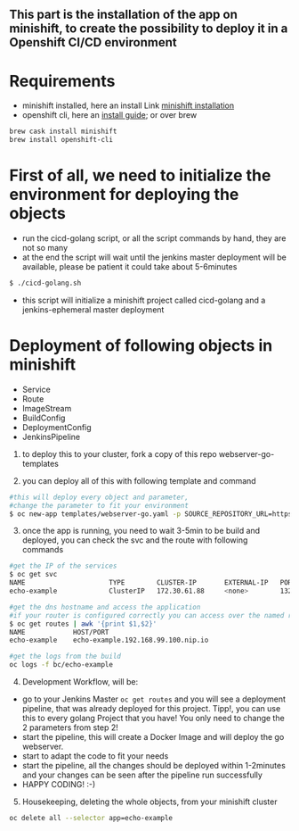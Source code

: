 ## This part is the installation of the app on minishift, to create the possibility to deploy it in a Openshift CI/CD environment


# Requirements
* minishift installed, here an install Link  [minishift installation](https://docs.okd.io/latest/minishift/getting-started/installing.html)
* openshift cli, here an [install guide](https://docs.openshift.com/enterprise/3.1/cli_reference/get_started_cli.html#installing-the-cli);
or over brew 
```bash
brew cask install minishift
brew install openshift-cli
```

# First of all, we need to initialize the environment for deploying the objects
* run the cicd-golang script, or all the script commands by hand, they are not so many
* at the end the script will wait until the jenkins master deployment will be available, please be patient it could take about 5-6minutes
```bash 
$ ./cicd-golang.sh
````
* this script will initialize a minishift project called cicd-golang and a jenkins-ephemeral master deployment

# Deployment of following objects in minishift
* Service
* Route
* ImageStream
* BuildConfig
* DeploymentConfig
* JenkinsPipeline

1. to deploy this to your cluster, fork a copy of this repo webserver-go-templates

2. you can deploy all of this with following template and command
```bash
#this will deploy every object and parameter, 
#change the parameter to fit your environment
$ oc new-app templates/webserver-go.yaml -p SOURCE_REPOSITORY_URL=https://github.com/<yourusername>/webserver-go-templates -p APPLICATION_DOMAIN=echo-example.<your-private-minishift-ip>.nip.io
```

3. once the app is running, you need to wait 3-5min to be build and deployed, you can check the svc and the route with following commands
```bash
#get the IP of the services
$ oc get svc
NAME                     TYPE        CLUSTER-IP       EXTERNAL-IP   PORT(S)     AGE
echo-example             ClusterIP   172.30.61.88     <none>        1323/TCP    9m

#get the dns hostname and access the application
#if your router is configured correctly you can access over the named route
$ oc get routes | awk '{print $1,$2}'
NAME            HOST/PORT
echo-example    echo-example.192.168.99.100.nip.io

#get the logs from the build
oc logs -f bc/echo-example
````

4. Development Workflow, will be:
* go to your Jenkins Master `oc get routes` and you will see a deployment pipeline, that was already deployed for this project. Tipp!, you can use this to every golang Project that you have! You only need to change the 2 parameters from step 2!
* start the pipeline, this will create a Docker Image and will deploy the go webserver.
* start to adapt the code to fit your needs
* start the pipeline, all the changes should be deployed within 1-2minutes and your changes can be seen after the pipeline run successfully
* HAPPY CODING!  :-)


5. Housekeeping, deleting the whole objects, from your minishift cluster
```bash
oc delete all --selector app=echo-example
```
